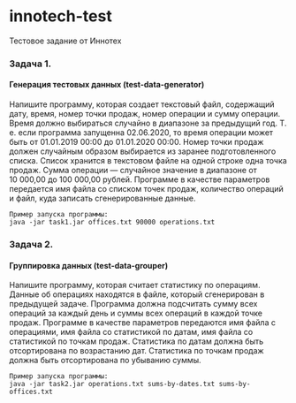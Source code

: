 # innotech-test
Тестовое задание от Иннотех

### Задача 1. 
#### Генерация тестовых данных (test-data-generator)
Напишите программу, которая создает текстовый файл, содержащий дату, время, номер точки продаж, номер операции и сумму операции.
Время должно выбираться случайно в диапазоне за предыдущий год. Т. е. если программа запущенна 02.06.2020, то время операции может быть от 01.01.2019 00:00 до 01.01.2020 00:00.
Номер точки продаж должен случайным образом выбирается из заранее подготовленного списка.
Список хранится в текстовом файле на одной строке одна точка продаж.
Сумма операции — случайное значение в диапазоне от 10 000,00 до 100 000,00 рублей.
Программе в качестве параметров передается имя файла со списком точек продаж, количество операций и файл, куда записать сгенерированные данные.
```
Пример запуска программы:
java -jar task1.jar offices.txt 90000 operations.txt
```

### Задача 2. 
#### Группировка данных (test-data-grouper)
Напишите программу, которая считает статистику по операциям.
Данные об операциях находятся в файле, который сгенерирован в предыдущей задаче.
Программа должна подсчитать сумму всех операций за каждый день и суммы всех операций в каждой точке продаж.
Программе в качестве параметров передаются имя файла с операциями, имя файла со статистикой по датам, имя файла со статистикой по точкам продаж.
Статистика по датам должна быть отсортирована по возрастанию дат.
Статистика по точкам продаж должна быть отсортирована по убыванию суммы.
```
Пример запуска программы:
java -jar task2.jar operations.txt sums-by-dates.txt sums-by-offices.txt
```